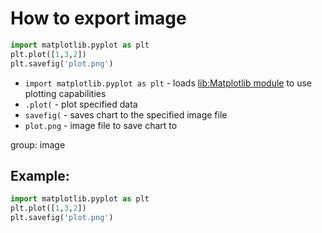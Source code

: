# How to export image

```python
import matplotlib.pyplot as plt
plt.plot([1,3,2])
plt.savefig('plot.png')
```

- `import matplotlib.pyplot as plt` - loads [lib:Matplotlib module](python-matplotlib/how-to-install-matplotlib-python-lib-in-ubuntu-ubuntuversion) to use plotting capabilities
- `.plot(` - plot specified data
- `savefig(` - saves chart to the specified image file
- `plot.png` - image file to save chart to

group: image

## Example: 
```python
import matplotlib.pyplot as plt
plt.plot([1,3,2])
plt.savefig('plot.png')
```

